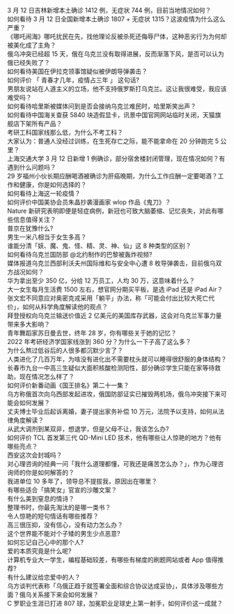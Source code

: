 3 月 12 日吉林新增本土确诊 1412 例，无症状 744 例，目前当地情况如何？  
如何看待 3 月 12 日全国新增本土确诊 1807 + 无症状 1315？这波疫情为什么这么严重？  
《哪吒闹海》哪吒扰民在先，找他理论反被杀死还侮辱尸体，这种恶劣行为为何却被美化成了主角？  
俄乌冲突已经超 15 天，俄在乌克兰没有取得进展，反而渐落下风，是否可以认为俄已经失败了？  
如何看待美国在伊拉克领事馆疑似被伊朗导弹袭击？  
如何评价 「 青春才几年，疫情占三年 」 这句话?  
男朋友说站在人道主义的立场，他不支持俄罗斯打乌克兰。这让我很难受，我应该难受吗？  
如何看待哈里斯被媒体问到是否会接纳乌克兰难民时，哈里斯笑出声？  
如何看待中国海关查获 5840 块造假显卡，讯景中国官网网站临时关闭，天猫旗舰店下架所有产品？  
考研工科国家线那么低，为什么不考工科？  
大家认为：普通人没经过训练，在生死存亡之际，能不能拿命在 20 分钟跑完 5 公里？  
上海交通大学 3 月 12 日新增 1 例确诊，部分宿舍楼封闭管理，现在情况如何？有遇到什么问题吗？  
29 岁福州小伙长期应酬喝酒被确诊为肝癌晚期，为什么工作应酬一定要喝酒？工作和健康，你是如何选择的？  
如何看待上海这一轮疫情？  
如何评价中国美协会员朱晶抄袭漫画家 wlop 作品《鬼刀》？  
Nature 新研究表明即便是轻症病例，新冠也可致大脑萎缩、记忆丧失，对此有哪些信息值得关注？  
普京在犹豫什么?  
男生一米八相当于女生多高？  
谁能分清「妖、魔、鬼、怪、精、灵、神、仙」这 8 种类型的区别？  
如何看待乌克兰国防部 @北约制作的巴黎被轰炸视频?  
媒体报道乌克兰西部利沃夫州国际维和与安全中心遭 8 枚导弹袭击，目前俄乌双方战况如何？  
华为拿出至少 350 亿，分给 12 万员工，人均 30 万，这意味着什么？  
大一女生每月生活费 1500 左右，想官网分期买平板，是选 iPad 还是 iPad Air？  
张文宏不同意应对奥密克戎采用「躺平」办法，称「可能会付出比较大死亡代价」，如何从科学角度解读他的观点？  
拜登授权向乌克兰输送价值近 2 亿美元的美国库存武器，这会对乌克兰军事力量带来多大影响？  
青年舞蹈家苏日曼去世，终年 28 岁，你有哪些关于她的记忆？  
2022 年考研经济学国家线涨到 360 分？为什么一下子高了这么多？  
为什么熬过低谷后的人很多都沉默少言了？  
人类进化了几百万年，为啥没有进化出不需要枕头就可以睡得很舒服的身体结构？  
长春市九台一中高三生疑似大面积核酸检测阳性，部分确诊学生只能在家等待救助，现在情况怎么样了？  
如何评价新番动画《国王排名》第二十一集？  
乌方称俄首次向乌西部发起进攻，俄国防部证实已摧毁两机场，俄乌冲突接下来可能会如何发展？  
丈夫博士毕业后起诉离婚，妻子提出家务补偿 10 万元，法院予以支持，如何从法律角度解读？  
从武大调剂到某双非，想退学，但是父母不让，我该怎么办?  
如何评价 TCL 首发第三代 QD-Mini LED 技术，他有哪些让人惊艳的地方？他有哪些亮点？  
西安这次会封城吗？  
对心理咨询的经典一问「我什么道理都懂，可我还是痛苦怎么办？」，作为心理咨询师的你是如何解答的？  
我进单位 10 多年了，领导总不提拔我，原因出在哪里？  
有哪些适合「搞笑女」官宣的沙雕文案？  
有什么美到窒息的情诗？  
整理书时，你最先淘汰的是哪一类书？  
令人惊艳的短句情话有哪些推荐？  
高三很压抑，没有信心，没有动力怎么办？  
这个世界能不能对个子矮的男生少点恶意?  
如何忘记自己心中的那个人?  
爱的本质究竟是什么呢?  
计算机专业大一学生，编程基础较差，有哪些有梯度的刷题网站或者 App 值得推荐?  
有什么建议给恋爱中的人？  
乌方谈判代表称「乌俄正趋于就签署全面和综合协议达成妥协」，具体涉及哪些方面？俄乌关系接下来会如何发展？  
C 罗职业生涯已打进 807 球，加冕职业足球史上第一射手，如何评价这一成就？  
